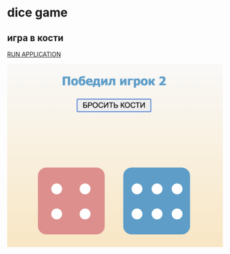 # dice game
## игра в кости

[RUN APPLICATION](https://dmitrykolotilshikov.github.io/dice_game)

![image](dice_game_preview.png)
